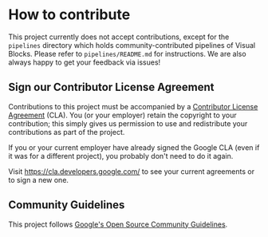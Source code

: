 # How to contribute

This project currently does not accept contributions, except for the `pipelines` directory which holds community-contributed pipelines of Visual Blocks. Please refer to `pipelines/README.md` for instructions. We are also always happy to get your feedback via issues!

## Sign our Contributor License Agreement

Contributions to this project must be accompanied by a
[Contributor License Agreement](https://cla.developers.google.com/about) (CLA).
You (or your employer) retain the copyright to your contribution; this simply
gives us permission to use and redistribute your contributions as part of the
project.

If you or your current employer have already signed the Google CLA (even if it
was for a different project), you probably don't need to do it again.

Visit <https://cla.developers.google.com/> to see your current agreements or to
sign a new one.

## Community Guidelines

This project follows
[Google's Open Source Community Guidelines](https://opensource.google/conduct/).
